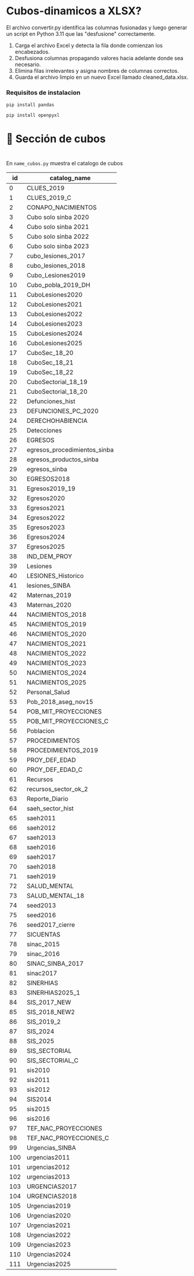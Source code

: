 # Cubos-dinamicos a XLSX?

El archivo convertir.py identifica las columnas fusionadas y luego generar un script en Python 3.11 que las "desfusione" correctamente.

1. Carga el archivo Excel y detecta la fila donde comienzan los encabezados.
2. Desfusiona columnas propagando valores hacia adelante donde sea necesario.
3. Elimina filas irrelevantes y asigna nombres de columnas correctos.
4. Guarda el archivo limpio en un nuevo Excel llamado cleaned_data.xlsx.

### Requisitos de instalacion
```
pip install pandas

pip install openpyxl
```




#                                      #
#            🚀 Sección de cubos      #
#                                      #


En ```name_cubos.py``` muestra el catalogo de cubos

|id| catalog_name|
|--|--|
|0    |                  CLUES_2019|
|1      |              CLUES_2019_C|
|2       |       CONAPO_NACIMIENTOS|
|3       |     Cubo solo sinba 2020|
|4     |       Cubo solo sinba 2021|
|5  |          Cubo solo sinba 2022|
6|            Cubo solo sinba 2023|
7 |             cubo_lesiones_2017|
8  |            cubo_lesiones_2018|
9   |            Cubo_Lesiones2019|
10   |          Cubo_pobla_2019_DH|
11    |           CuboLesiones2020|
12     |          CuboLesiones2021|
13      |         CuboLesiones2022|
14       |        CuboLesiones2023|
15        |       CuboLesiones2024|
16         |      CuboLesiones2025|
17          |        CuboSec_18_20|
18           |       CuboSec_18_21|
19            |      CuboSec_18_22|
|20|            CuboSectorial_18_19|
21  |          CuboSectorial_18_20|
22   |            Defunciones_hist|
23    |        DEFUNCIONES_PC_2020|
24     |          DERECHOHABIENCIA|
25      |              Detecciones|
26   |                     EGRESOS|
27  | egresos_procedimientos_sinba|
28    |    egresos_productos_sinba|
29     |             egresos_sinba|
30      |              EGRESOS2018|
31       |          Egresos2019_19|
32        |            Egresos2020|
33         |           Egresos2021|
34          |          Egresos2022|
35           |         Egresos2023|
36            |        Egresos2024|
37             |       Egresos2025|
38              |     IND_DEM_PROY|
39               |        Lesiones|
40|             LESIONES_Historico|
41 |                lesiones_SINBA|
42  |                Maternas_2019|
43   |               Maternas_2020|
44    |           NACIMIENTOS_2018|
45     |          NACIMIENTOS_2019|
46      |         NACIMIENTOS_2020|
47       |        NACIMIENTOS_2021|
48        |       NACIMIENTOS_2022|
49         |      NACIMIENTOS_2023|
50          |     NACIMIENTOS_2024|
51           |    NACIMIENTOS_2025|
52            |     Personal_Salud|
53|            Pob_2018_aseg_nov15|
54 |          POB_MIT_PROYECCIONES|
55  |       POB_MIT_PROYECCIONES_C|
56   |                   Poblacion|
57    |             PROCEDIMIENTOS|
58     |       PROCEDIMIENTOS_2019|
59      |            PROY_DEF_EDAD|
60       |         PROY_DEF_EDAD_C|
61        |               Recursos|
62         |  recursos_sector_ok_2|
63          |       Reporte_Diario|
64           |    saeh_sector_hist|
65            |           saeh2011|
66             |          saeh2012|
67              |         saeh2013|
68               |        saeh2016|
69                |       saeh2017|
70                 |      saeh2018|
71                  |     saeh2019|
72                   |SALUD_MENTAL|
73|                SALUD_MENTAL_18|
74 |                      seed2013|
75  |                     seed2016|
76   |             seed2017_cierre|
77    |                  SICUENTAS|
78     |                sinac_2015|
79      |               sinac_2016|
80       |        SINAC_SINBA_2017|
81        |              sinac2017|
82         |             SINERHIAS|
83          |      SINERHIAS2025_1|
84           |        SIS_2017_NEW|
85            |      SIS_2018_NEW2|
86             |        SIS_2019_2|
87              |         SIS_2024|
88               |        SIS_2025|
89                |  SIS_SECTORIAL|
90|                SIS_SECTORIAL_C|
91 |                       sis2010|
92  |                      sis2011|
93   |                     sis2012|
94    |                    SIS2014|
95     |                   sis2015|
96      |                  sis2016|
97       |    TEF_NAC_PROYECCIONES|
98        | TEF_NAC_PROYECCIONES_C|
99         |       Urgencias_SINBA|
100         |        urgencias2011|
101          |       urgencias2012|
102           |      urgencias2013|
103            |     URGENCIAS2017|
104             |    URGENCIAS2018|
105              |   Urgencias2019|
106               |  Urgencias2020|
107                | Urgencias2021|
108                 |Urgencias2022|
109|                 Urgencias2023|
110 |                Urgencias2024|
111  |               Urgencias2025|